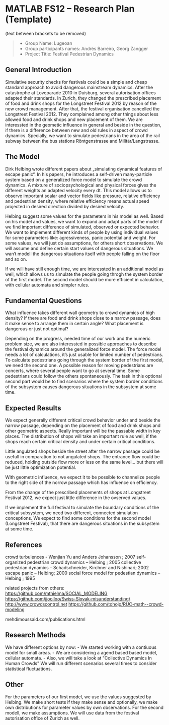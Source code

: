# MATLAB FS12 – Research Plan (Template)
(text between brackets to be removed)

> * Group Name: Lugeoan
> * Group participants names: Andrés Barreiro, Georg Zangger
> * Project Title: Festival Pedestrian Dynamics

## General Introduction

Simulative security checks for festivals could be a simple and cheap standard approach to avoid dangerous mainstream dynamics.
After the catastrophe at Loveparade 2010 in Duisburg, several autorisation offices adapted their standards.
In Zurich, they changed the prescribed placement of food and drink shops for the Longstreet Festival 2012 by reason of the new crowd management.
After that, the festival organisation cancelled the Longstreet Festival 2012.
They complained among other things about less allowed food and drink shops and new placement of them.
We are interessted in the geometic influence in general  and  beside in the question,
if there is a difference between new and old rules in aspect of crowd dynamics. Specially, 
we want to simulate pedestrians in the area of the rail subway between the bus stations 
Röntgenstrasse and Militär/Langstrasse. 

## The Model

Dirk Helbing wrote different  papers about „simulating dynamical features of escape panic“.
In his papers, he introduces a self-driven many-particle system based on a generalized force model to simulate the crowd dynamics.
A mixture of sociopsychological and physical forces gives the different weights an adapted velocity every dt.
This model allows us to observe important scalar and vector fields like pressure,
relative efficiency and pedestrian density, where relative efficiency means actual speed
projected in desired direction divided by desired velocity.

Helbing suggest some values for the parameters in his model as well.
Based on his model and values, we want to expand and adapt parts of the model
if we find important difference of simulated, observed or expected behavior.
We want to implement different kinds of people by using individual values for some parameters like:
agressiveness, panic potential and weight. For some values, we will just do assumptions,
for others short observations. We will assume and define certain start values of dangerous situations.
We wan‘t modell the dangerous situations itself with people falling on the floor and so on. 

If we will have still enough time, we are interessted in an additional model as well,
which allows us to simulate the people going throgh the system border of the first model.
The second model should be more efficient in calculation, with cellular automata and simpler rules.

## Fundamental Questions

What influence takes different  wall geometry to crowd dynamics of high density? 
If there are food and drink shops close to a narrow passage,
does it make sense to arrange them in certain angle?
What placement is dangerous or just not optimal? 

Depending on the progress, needed time of our work and the numeric problem size,
we are also interessted in possible approaches to describe the festival dynamics around the generalized force model.
The force model needs a lot of calculations, it’s just usable for limited number of pedestrians.
To calculate pedestrians going through the system border of the first model, we need the second one.
A possible reason for moving pedestrians are concerts, where several people want to go at several time.
Some pedestrians could follow the others spontaneously. The task in this optional second part
would be to find scenarios where the system border conditions of the subsystem
causes dangerous situations in the subsystem at some time.

## Expected Results

We expect generally different critical crowd behavior under and beside the narrow passage,
depending on the placement of food and drink shops and other geometric aspects.
Really important will be the passable width in key places. The distribution of shops will take an important rule as well, 
if the shops  reach certain critical density and under certain critical conditions. 

Little angulated  shops  beside the street after the narrow passage could be usefull in comparation to not angulated shops.
The entrance flow could be reduced, holding outside flow more or less on the same level... but there will be just little optimization potential. 

With geometric influence, we expect it to be possible to channelize people to the right side of the norrow passage
which has influence on efficiency. 

From the change of the prescribed placements of shops at Longstreet Festival 2012, we expect just little difference in the ovserved values. 

If we implement the full festival to simulate the boundary conditions of the critical subsystem,
we need two different, connected simulation conceptions.
We expect to find some conditions for the second model (Longstreet Festival),
that there are dangerous situations in the subsystem at some time. 

## References 

crowd turbulences -  Wenjian Yu and Anders Johansson ; 2007
self-organized pedestrian crowd dynamics – Helbing ; 2005
collective pedestrian dynamics – Schadschneider, Kirchner and Nishinari; 2002
escape panic – Helbing; 2000
social force model for pedestian dynamics – Helbing ; 1995

related projects from others:
https://github.com/mthielma/SOCIAL_MODELING
https://github.com/jjoolloo/Swiss-Slovak-misunderstanding/
http://www.crowdscontrol.net
https://github.com/tohojo/RUC-math--crowd-modeling

mehdimoussaid.com/publications.html

## Research Methods

We have different options by now:
	- We started working with a contiuous model for small areas.
	- We are considering a agend based based model, cellular automata.
	- Also, we will take a look at "Collective Dynamics In Human Crowds"
We will run different scenarios several times to consider statistical fluctuations. 

## Other

For the parameters of our first model, we use the values suggested by Helbing.
We make short tests if they make sense and optionally,
we make own distributions for parameter values by own observations. 
For the second modell, we make assumptions. We will use data from the festival autorisation office of Zurich as well. 